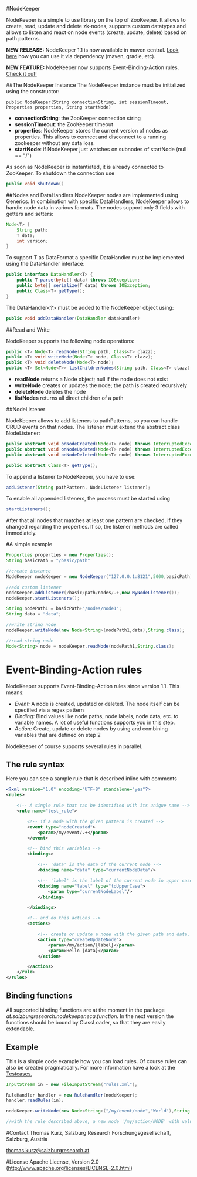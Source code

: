 #NodeKeeper

NodeKeeper is a simple to use library on the top of ZooKeeper. It allows to create, read, update and delete zk-nodes,
supports custom datatypes and allows to listen and react on node events (create, update, delete) based on path patterns.

**NEW RELEASE:** NodeKeeper 1.1 is now available in maven central. [Look here](http://mvnrepository.com/artifact/at.salzburgresearch.nodekeeper/nodekeeper-java/1.1) how you can use it via dependency (maven, gradle, etc).

**NEW FEATURE:** NodeKeeper now supports Event-Binding-Action rules. [Check it out!](#event-binding-action-rules)

##The NodeKeeper Instance
The NodeKeeper instance must be initialized using the constructor:

    public NodeKeeper(String connectionString, int sessionTimeout, Properties properties, String startNode)

* **connectionString**: the ZooKeeper connection string
* **sessionTimeout**: the ZooKeeper timeout
* **properties**: NodeKeeper stores the current version of nodes as properties. This allows to connect and disconnect to a running zookeeper without any data loss.
* **startNode**: if NodeKeeper just watches on subnodes of startNode (null == "/")

As soon as NodeKeeper is instantiated, it is already connected to ZooKeeper. To shutdown the connection use

```java
public void shutdown()
```

##Nodes and DataHandlers
NodeKeeper nodes are implemented using Generics. In combination with specific DataHandlers, NodeKeeper allows to handle node
data in various formats. The nodes support only 3 fields with getters and setters:

```java
Node<T> {
    String path;
    T data;
    int version;
}
```

To support T as DataFormat a specific DataHandler must be implemented using the DataHandler interface:

```java
public interface DataHandler<T> {
    public T parse(byte[] data) throws IOException;
    public byte[] serialize(T data) throws IOException;
    public Class<T> getType();
}
```

The DataHandler<?> must be added to the NodeKeeper object using:

```java
public void addDataHandler(DataHandler dataHandler)
```

##Read and Write

NodeKeeper supports the following node operations:

```java
public <T> Node<T> readNode(String path, Class<T> clazz);
public <T> void writeNode(Node<T> node, Class<T> clazz);
public <T> void deleteNode(Node<T> node);
public <T> Set<Node<T>> listChildrenNodes(String path, Class<T> clazz);
```

* **readNode** returns a Node<T> object; null if the node does not exist
* **writeNode** creates or updates the node; the path is created recursively
* **deleteNode** deletes the node
* **listNodes** returns all direct children of a path

##NodeListener

NodeKeeper allows to add listeners to pathPatterns, so you can handle CRUD events on that nodes. The listener must extend
the abstract class NodeListener:

```java
public abstract void onNodeCreated(Node<T> node) throws InterruptedException, NodeKeeperException;
public abstract void onNodeUpdated(Node<T> node) throws InterruptedException, NodeKeeperException;
public abstract void onNodeDeleted(Node<T> node) throws InterruptedException, NodeKeeperException;

public abstract Class<T> getType();
```

To append a listener to NodeKeeper, you have to use:

```java
addListener(String pathPattern, NodeListener listener);
```

To enable all appended listeners, the process must be started using

```java
startListeners();
```

After that all nodes that matches at least one pattern are checked, if they changed regarding the properties. If so, the
listener methods are called immediately.

#A simple example

```java
Properties properties = new Properties();
String basicPath = "/basic/path"

//create instance
NodeKeeper nodeKeeper = new NodeKeeper("127.0.0.1:8121",5000,basicPath);

//add custom listener
nodeKeeper.addListener(/basic/path/nodes/.+,new MyNodeListener());
nodeKeeper.startListeners();

String nodePath1 = basicPath+"/nodes/node1";
String data = "data";

//write string node
nodeKeeper.writeNode(new Node<String>(nodePath1,data),String.class);

//read string node
Node<String> node = nodeKeeper.readNode(nodePath1,String.class);
```

# Event-Binding-Action rules

NodeKeeper supports Event-Binding-Action rules since version 1.1. This means:

 - *Event:* A node is created, updated or deleted. The node itself can be specified via a regex pattern
 - *Binding:* Bind values like node paths, node labels, node data, etc. to variable names. A lot of useful functions supports you in this step.
 - *Action:* Create, update or delete nodes by using and combining variables that are defined on step 2

NodeKeeper of course supports several rules in parallel.

## The rule syntax

Here you can see a sample rule that is described inline with comments

```xml
<?xml version="1.0" encoding="UTF-8" standalone="yes"?>
<rules>

    <!-- A single rule that can be identified with its unique name -->
    <rule name="test_rule">

        <!-- if a node with the given pattern is created -->
        <event type="nodeCreated">
            <param>/my/event/.+</param>
        </event>

        <!-- bind this variables -->
        <bindings>

            <!-- 'data' is the data of the current node -->
            <binding name="data" type="currentNodeData"/>

            <!-- 'label' is the label of the current node in upper case -->
            <binding name="label" type="toUpperCase">
                <param type="currentNodeLabel"/>
            </binding>

        </bindings>

        <!-- and do this actions -->
        <actions>

            <!-- create or update a node with the given path and data. The data in '{}' is replaced with the bound variables -->
            <action type="createUpdateNode">
                <param>/my/action/{label}</param>
                <param>Hello {data}</param>
            </action>

        </actions>
    </rule>
</rules>
```

## Binding functions

All supported binding functions are at the moment in the package *at.salzburgresearch.nodekeeper.eca.function*. In the next version
the functions should be bound by ClassLoader, so that they are easily extendable.

## Example

This is a simple code example how you can load rules. Of course rules can also be created pragmatically. For more information
have a look at the [Testcases.](src/test/java/at/salzburgresearch/nodekeeper/tests/ruleEngineTests/SimpleRuleTests.java)

```java
InputStream in = new FileInputStream("rules.xml");

RuleHandler handler = new RuleHandler(nodeKeeper);
handler.readRules(in);

nodeKeeper.writeNode(new Node<String>("/my/event/node","World"),String.class);

//with the rule described above, a new node '/my/action/NODE' with value 'Hello World' is created

```

#Contact
Thomas Kurz, Salzburg Research Forschungsgesellschaft, Salzburg, Austria

<thomas.kurz@salzburgresearch.at>

#License
Apache License, Version 2.0 (http://www.apache.org/licenses/LICENSE-2.0.html)